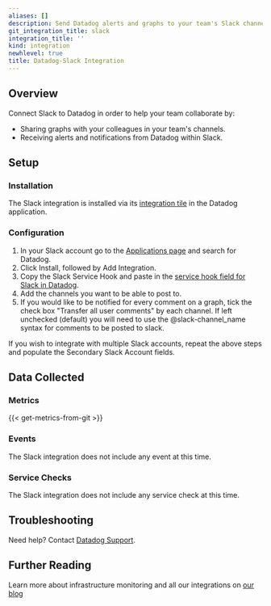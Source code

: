 ```yaml
---
aliases: []
description: Send Datadog alerts and graphs to your team's Slack channel.
git_integration_title: slack
integration_title: ''
kind: integration
newhlevel: true
title: Datadog-Slack Integration
---
```


## Overview

Connect Slack to Datadog in order to help your team collaborate by:

* Sharing graphs with your colleagues in your team's channels.
* Receiving alerts and notifications from Datadog within Slack.

## Setup
### Installation

The Slack integration is installed via its [integration tile](https://app.datadoghq.com/account/settings#integrations/slack) in the Datadog application.

### Configuration
1. In your Slack account go to the [Applications page](https://slack.com/apps) and search for Datadog.
2. Click Install, followed by Add Integration.
3. Copy the Slack Service Hook and paste in the [service hook field for Slack in Datadog](https://app.datadoghq.com/account/settings#integrations/slack).
4.  Add the channels you want to be able to post to.
5. If you would like to be notified for every comment on a graph, tick the check box "Transfer all user comments" by each channel. If left unchecked (default) you will need to use the @slack-channel_name syntax for comments to be posted to slack.

If you wish to integrate with multiple Slack accounts, repeat the above steps and populate the Secondary Slack Account fields.

## Data Collected
### Metrics
{{< get-metrics-from-git >}}

### Events

The Slack integration does not include any event at this time.

### Service Checks
The Slack integration does not include any service check at this time.

## Troubleshooting
Need help? Contact [Datadog Support](http://docs.datadoghq.com/help/).

## Further Reading
Learn more about infrastructure monitoring and all our integrations on [our blog](https://www.datadoghq.com/blog/)